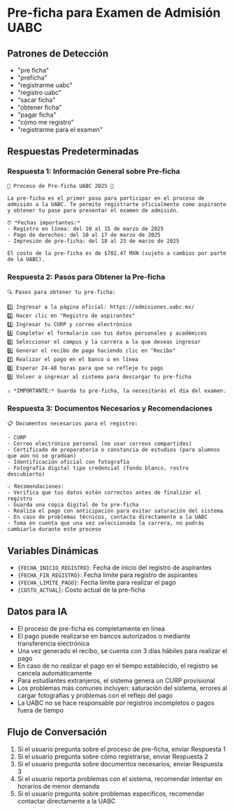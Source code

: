 # Pre-ficha para Examen de Admisión UABC

## Patrones de Detección

- "pre ficha"
- "preficha"
- "registrarme uabc"
- "registro uabc"
- "sacar ficha"
- "obtener ficha"
- "pagar ficha"
- "cómo me registro"
- "registrarme para el examen"

## Respuestas Predeterminadas

### Respuesta 1: Información General sobre Pre-ficha

```
📝 Proceso de Pre-ficha UABC 2025 📝

La pre-ficha es el primer paso para participar en el proceso de admisión a la UABC. Te permite registrarte oficialmente como aspirante y obtener tu pase para presentar el examen de admisión.

⏰ *Fechas importantes:*
- Registro en línea: del 10 al 15 de marzo de 2025
- Pago de derechos: del 10 al 17 de marzo de 2025
- Impresión de pre-ficha: del 18 al 23 de marzo de 2025

El costo de la pre-ficha es de $702.47 MXN (sujeto a cambios por parte de la UABC).
```

### Respuesta 2: Pasos para Obtener la Pre-ficha

```
🔍 Pasos para obtener tu pre-ficha:

1️⃣ Ingresar a la página oficial: https://admisiones.uabc.mx/
2️⃣ Hacer clic en "Registro de aspirantes"
3️⃣ Ingresar tu CURP y correo electrónico
4️⃣ Completar el formulario con tus datos personales y académicos
5️⃣ Seleccionar el campus y la carrera a la que deseas ingresar
6️⃣ Generar el recibo de pago haciendo clic en "Recibo"
7️⃣ Realizar el pago en el banco o en línea
8️⃣ Esperar 24-48 horas para que se refleje tu pago
9️⃣ Volver a ingresar al sistema para descargar tu pre-ficha

⚠️ *IMPORTANTE:* Guarda tu pre-ficha, la necesitarás el día del examen.
```

### Respuesta 3: Documentos Necesarios y Recomendaciones

```
📋 Documentos necesarios para el registro:

- CURP
- Correo electrónico personal (no usar correos compartidos)
- Certificado de preparatoria o constancia de estudios (para alumnos que aún no se gradúan)
- Identificación oficial con fotografía
- Fotografía digital tipo credencial (fondo blanco, rostro descubierto)

💡 Recomendaciones:
- Verifica que tus datos estén correctos antes de finalizar el registro
- Guarda una copia digital de tu pre-ficha
- Realiza el pago con anticipación para evitar saturación del sistema
- En caso de problemas técnicos, contacta directamente a la UABC
- Toma en cuenta que una vez seleccionada la carrera, no podrás cambiarla durante este proceso
```

## Variables Dinámicas

- `{FECHA_INICIO_REGISTRO}`: Fecha de inicio del registro de aspirantes
- `{FECHA_FIN_REGISTRO}`: Fecha límite para registro de aspirantes
- `{FECHA_LIMITE_PAGO}`: Fecha límite para realizar el pago
- `{COSTO_ACTUAL}`: Costo actual de la pre-ficha

## Datos para IA

- El proceso de pre-ficha es completamente en línea
- El pago puede realizarse en bancos autorizados o mediante transferencia electrónica
- Una vez generado el recibo, se cuenta con 3 días hábiles para realizar el pago
- En caso de no realizar el pago en el tiempo establecido, el registro se cancela automáticamente
- Para estudiantes extranjeros, el sistema genera un CURP provisional
- Los problemas más comunes incluyen: saturación del sistema, errores al cargar fotografías y problemas con el reflejo del pago
- La UABC no se hace responsable por registros incompletos o pagos fuera de tiempo

## Flujo de Conversación

1. Si el usuario pregunta sobre el proceso de pre-ficha, enviar Respuesta 1
2. Si el usuario pregunta sobre cómo registrarse, enviar Respuesta 2
3. Si el usuario pregunta sobre documentos necesarios, enviar Respuesta 3
4. Si el usuario reporta problemas con el sistema, recomendar intentar en horarios de menor demanda
5. Si el usuario pregunta sobre problemas específicos, recomendar contactar directamente a la UABC 
